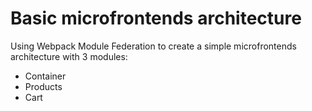 # Basic microfrontends architecture

Using Webpack Module Federation to create a simple microfrontends architecture with 3 modules:

- Container 
- Products
- Cart
